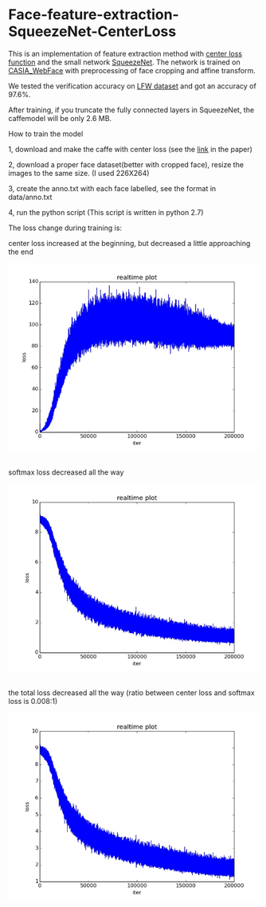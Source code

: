 # Face-feature-extraction-SqueezeNet-CenterLoss

This is an implementation of feature extraction method with [center loss function](https://ydwen.github.io/papers/WenECCV16.pdf) and the small network [SqueezeNet](https://arxiv.org/pdf/1602.07360.pdf). The network is trained on [CASIA_WebFace](http://www.cbsr.ia.ac.cn/english/CASIA-WebFace-Database.html) with preprocessing of face cropping and affine transform. 

We tested the verification accuracy on [LFW dataset](http://www.cbsr.ia.ac.cn/english/CASIA-WebFace-Database.html) and got an accuracy of 97.6%.

After training, if you truncate the fully connected layers in SqueezeNet, the caffemodel will be only 2.6 MB.

How to train the model

1, download and make the caffe with center loss (see the [link](https://github.com/ydwen/caffe-face) in the paper)

2, download a proper face dataset(better with cropped face), resize the images to the same size. (I used 226X264)

3, create the anno.txt with each face labelled, see the format in data/anno.txt

4, run the python script (This script is written in python 2.7)




The loss change during training is:

center loss increased at the beginning, but decreased a little approaching the end
<div align="center">
  <img src="https://github.com/HoiM/Face-feature-extraction-SqueezeNet-CenterLoss/blob/master/output/loss/center_loss.jpg"><br><br>
</div>

softmax loss decreased all the way
<div align="center">
  <img src="https://github.com/HoiM/Face-feature-extraction-SqueezeNet-CenterLoss/blob/master/output/loss/softmax_loss.jpg"><br><br>
</div>

the total loss decreased all the way (ratio between center loss and softmax loss is 0.008:1)
<div align="center">
  <img src="https://github.com/HoiM/Face-feature-extraction-SqueezeNet-CenterLoss/blob/master/output/loss/loss.jpg"><br><br>
</div>
